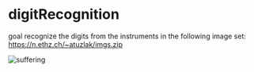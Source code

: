 # digitRecognition

goal recognize the digits from the instruments in the following image set:
https://n.ethz.ch/~atuzlak/imgs.zip

![suffering](https://n.ethz.ch/~atuzlak/image.png)
